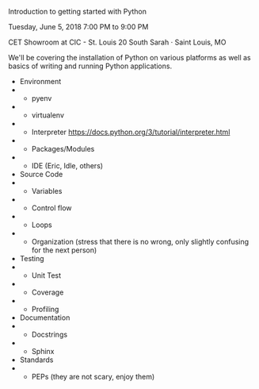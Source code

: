 Introduction to getting started with Python


Tuesday, June 5, 2018
7:00 PM to 9:00 PM

CET Showroom at CIC - St. Louis
20 South Sarah · Saint Louis, MO


We'll be covering the installation of Python on various platforms as well as basics of writing and running Python applications.

* Environment
* * pyenv
* * virtualenv
* * Interpreter https://docs.python.org/3/tutorial/interpreter.html
* * Packages/Modules
* * IDE (Eric, Idle, others)
* Source Code
* * Variables
* * Control flow
* * Loops
* * Organization (stress that there is no wrong, only slightly confusing for the next person)
* Testing
*  * Unit Test
* * Coverage
* * Profiling
* Documentation
* * Docstrings
* * Sphinx
* Standards
* * PEPs (they are not scary, enjoy them)
